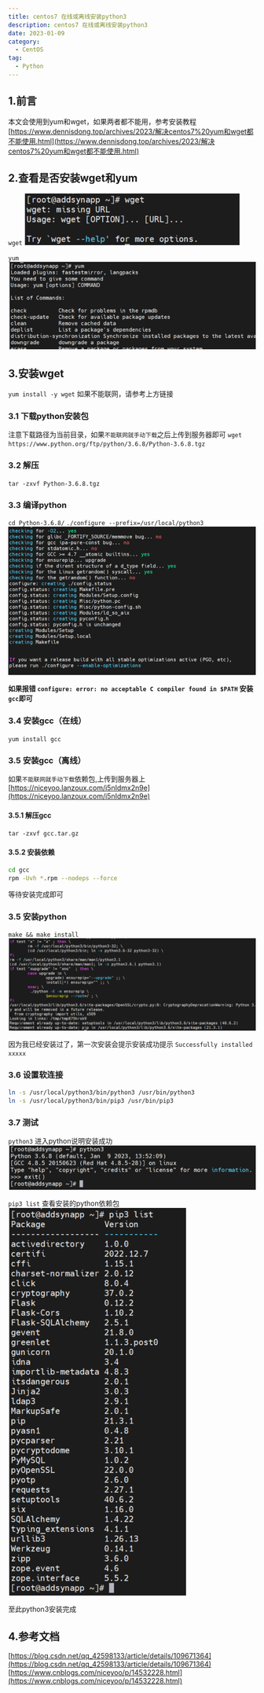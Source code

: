```yaml
---
title: centos7 在线或离线安装python3
description: centos7 在线或离线安装python3
date: 2023-01-09
category:
  - CentOS
tag:
  - Python
---
```


<!-- more -->

## 1.前言
本文会使用到yum和wget，如果两者都不能用，参考安装教程
[https://www.dennisdong.top/archives/2023/解决centos7%20yum和wget都不能使用.html](https://www.dennisdong.top/archives/2023/解决centos7%20yum和wget都不能使用.html)

## 2.查看是否安装wget和yum
`wget`
![](https://raw.githubusercontent.com/dennis-dong/picgo-library/master/images/blogs/2078491-20230109155759280-479247462.png)

`yum`
![](https://raw.githubusercontent.com/dennis-dong/picgo-library/master/images/blogs/2078491-20230109160002248-286450856.png)

## 3.安装wget
`yum install -y wget`
如果不能联网，请参考上方链接

### 3.1 下载python安装包
注意下载路径为当前目录，如果`不能联网就手动下载`之后上传到服务器即可
`wget https://www.python.org/ftp/python/3.6.8/Python-3.6.8.tgz`

### 3.2 解压
`tar -zxvf Python-3.6.8.tgz`

### 3.3 编译python
`cd Python-3.6.8/`
`./configure --prefix=/usr/local/python3`
![](https://raw.githubusercontent.com/dennis-dong/picgo-library/master/images/blogs/2078491-20230109160825766-340800885.png)

**如果报错 `configure: error: no acceptable C compiler found in $PATH` 安装`gcc`即可**

### 3.4 安装gcc（在线）
`yum install gcc`

### 3.5 安装gcc（离线）
如果`不能联网就手动下载`依赖包,上传到服务器上
[https://niceyoo.lanzoux.com/i5nIdmx2n9e](https://niceyoo.lanzoux.com/i5nIdmx2n9e)

#### 3.5.1 解压gcc
`tar -zxvf gcc.tar.gz`

#### 3.5.2 安装依赖
```sh
cd gcc
rpm -Uvh *.rpm --nodeps --force
```
等待安装完成即可

### 3.5 安装python
`make && make install`
![](https://raw.githubusercontent.com/dennis-dong/picgo-library/master/images/blogs/2078491-20230109161324210-686986172.png)

因为我已经安装过了，第一次安装会提示安装成功提示 `Successfully installed xxxxx`

### 3.6 设置软连接
```sh
ln -s /usr/local/python3/bin/python3 /usr/bin/python3
ln -s /usr/local/python3/bin/pip3 /usr/bin/pip3
```

### 3.7 测试
`python3` 进入python说明安装成功
![](https://raw.githubusercontent.com/dennis-dong/picgo-library/master/images/blogs/2078491-20230109162312014-86444975.png)

`pip3 list` 查看安装的python依赖包
![](https://raw.githubusercontent.com/dennis-dong/picgo-library/master/images/blogs/2078491-20230109162441786-243534739.png)

至此python3安装完成

## 4.参考文档
[https://blog.csdn.net/qq_42598133/article/details/109671364](https://blog.csdn.net/qq_42598133/article/details/109671364)
[https://www.cnblogs.com/niceyoo/p/14532228.html](https://www.cnblogs.com/niceyoo/p/14532228.html)